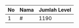 | No | Nama            | Jumlah Level |
|----|-----------------|--------------|
| 1  | #    |    1190        |
